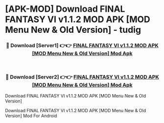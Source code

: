 # [APK-MOD] Download FINAL FANTASY VI v1.1.2 MOD APK [MOD Menu New & Old Version] - tudig


<div align="center">
<h3>🔴 Download [Server1] 👉👉 <a href="https://apk-comot.site?title=FINAL_FANTASY_VI_v1.1.2_MOD_APK_[MOD_Menu_New_&_Old_Version]">FINAL FANTASY VI v1.1.2 MOD APK [MOD Menu New & Old Version] Mod Apk</a></h3><br>
<h3>🔴 Download [Server2] 👉👉 <a href="https://apk-comot.site?title=FINAL_FANTASY_VI_v1.1.2_MOD_APK_[MOD_Menu_New_&_Old_Version]">FINAL FANTASY VI v1.1.2 MOD APK [MOD Menu New & Old Version] Mod Apk</a></h3>
</div>



Download FINAL FANTASY VI v1.1.2 MOD APK [MOD Menu New & Old Version] 

Download FINAL FANTASY VI v1.1.2 MOD APK [MOD Menu New & Old Version] Mod For Android